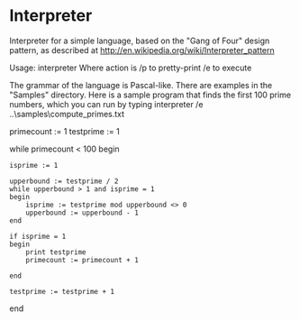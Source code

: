 Interpreter
===========

Interpreter for a simple language, based on the "Gang of Four" design pattern, as described at http://en.wikipedia.org/wiki/Interpreter_pattern

Usage: interpreter <action> <filename>
Where action is
	/p to pretty-print
	/e to execute
	
The grammar of the language is Pascal-like. There are examples in the "Samples" directory. Here is a sample program that finds the first 100 prime numbers, which you can run by typing interpreter /e ..\samples\compute_primes.txt


primecount := 1
testprime := 1

while primecount < 100
begin

	isprime := 1

	upperbound := testprime / 2
	while upperbound > 1 and isprime = 1
	begin
		isprime := testprime mod upperbound <> 0
		upperbound := upperbound - 1
	end

	if isprime = 1
	begin
		print testprime
		primecount := primecount + 1

	end	

	testprime := testprime + 1

end


